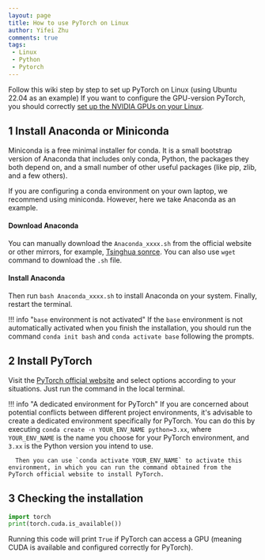 ```yaml
---
layout: page
title: How to use PyTorch on Linux
author: Yifei Zhu
comments: true
tags:
 - Linux
 - Python
 - Pytorch
---
```

Follow this wiki step by step to set up PyTorch on Linux (using Ubuntu 22.04 as an example)
If you want to configure the GPU-version PyTorch, you should correctly [set up the NVIDIA GPUs on your Linux](./nvidia_in_ubuntu.md).

## 1 Install Anaconda or Miniconda
Miniconda is a free minimal installer for conda.
It is a small bootstrap version of Anaconda that includes only conda, Python, the packages they both depend on, and a small number of other useful packages (like pip, zlib, and a few others).

If you are configuring a conda environment on your own laptop, we recommend using miniconda.
However, here we take Anaconda as an example.

#### Download Anaconda

You can manually download the `Anaconda_xxxx.sh` from the official website or other mirrors, for example, [Tsinghua sonrce](https://mirrors.tuna.tsinghua.edu.cn/anaconda/archive/).
You can also use `wget` command to download the `.sh` file.

#### Install Anaconda
Then run `bash Anaconda_xxxx.sh` to install Anaconda on your system.
Finally, restart the terminal.

!!! info "`base` environment is not activated"
      If the `base` environment is not automatically activated when you finish the installation, you should run the command `conda init bash` and `conda activate base` following the prompts.

## 2 Install PyTorch
Visit the [PyTorch official website](https://pytorch.org/) and select options according to your situations.
Just run the command in the local terminal.

!!! info "A dedicated environment for PyTorch"
      If you are concerned about potential conflicts between different project environments, it's advisable to create a dedicated environment specifically for PyTorch.
      You can do this by executing `conda create -n YOUR_ENV_NAME python=3.xx`, where `YOUR_ENV_NAME` is the name you choose for your PyTorch environment, and `3.xx` is the Python version you intend to use.

      Then you can use `conda activate YOUR_ENV_NAME` to activate this environment, in which you can run the command obtained from the PyTorch official website to install PyTorch.

## 3 Checking the installation
```Python
import torch
print(torch.cuda.is_available())
```
Running this code will print `True` if PyTorch can access a GPU (meaning CUDA is available and configured correctly for PyTorch).